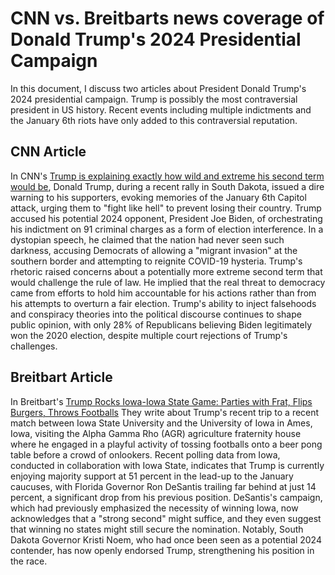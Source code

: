 # CNN vs. Breitbarts news coverage of Donald Trump's 2024 Presidential Campaign
In this document, I discuss two articles about President Donald Trump's 2024 presidential campaign. Trump is possibly the most contraversial president in US history. Recent events including multiple indictments and the January 6th riots have only added to this contraversial reputation. 

## CNN Article
In CNN's [Trump is explaining exactly how wild and extreme his second term would be](https://www.cnn.com/2023/09/11/politics/trump-wild-rhetoric-2024/index.html), Donald Trump, during a recent rally in South Dakota, issued a dire warning to his supporters, evoking memories of the January 6th Capitol attack, urging them to "fight like hell" to prevent losing their country. Trump accused his potential 2024 opponent, President Joe Biden, of orchestrating his indictment on 91 criminal charges as a form of election interference. In a dystopian speech, he claimed that the nation had never seen such darkness, accusing Democrats of allowing a "migrant invasion" at the southern border and attempting to reignite COVID-19 hysteria. Trump's rhetoric raised concerns about a potentially more extreme second term that would challenge the rule of law. He implied that the real threat to democracy came from efforts to hold him accountable for his actions rather than from his attempts to overturn a fair election. Trump's ability to inject falsehoods and conspiracy theories into the political discourse continues to shape public opinion, with only 28% of Republicans believing Biden legitimately won the 2020 election, despite multiple court rejections of Trump's challenges.



## Breitbart Article
In Breitbart's [Trump Rocks Iowa-Iowa State Game: Parties with Frat, Flips Burgers, Throws Footballs](https://www.breitbart.com/politics/2023/09/09/trump-rocks-iowa-iowa-state-game-parties-with-frat-flips-burgers-throws-footballs/) They write about Trump's recent trip to a recent match between Iowa State University and the University of Iowa in Ames, Iowa, visiting the Alpha Gamma Rho (AGR) agriculture fraternity house where he engaged in a playful activity of tossing footballs onto a beer pong table before a crowd of onlookers. Recent polling data from Iowa, conducted in collaboration with Iowa State, indicates that Trump is currently enjoying majority support at 51 percent in the lead-up to the January caucuses, with Florida Governor Ron DeSantis trailing far behind at just 14 percent, a significant drop from his previous position. DeSantis's campaign, which had previously emphasized the necessity of winning Iowa, now acknowledges that a "strong second" might suffice, and they even suggest that winning no states might still secure the nomination. Notably, South Dakota Governor Kristi Noem, who had once been seen as a potential 2024 contender, has now openly endorsed Trump, strengthening his position in the race.
```
